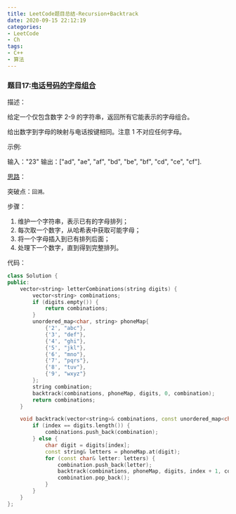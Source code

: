 ```yaml
---
title: LeetCode题目总结-Recursion+Backtrack
date: 2020-09-15 22:12:19
categories:
- LeetCode
- Ch
tags:
- C++
- 算法
---
```


### 题目17:[电话号码的字母组合](https://leetcode-cn.com/problems/letter-combinations-of-a-phone-number/)

描述：

给定一个仅包含数字 2-9 的字符串，返回所有它能表示的字母组合。

给出数字到字母的映射与电话按键相同。注意 1 不对应任何字母。

示例:

输入："23"
输出：["ad", "ae", "af", "bd", "be", "bf", "cd", "ce", "cf"].

<!--more-->

[思路](https://leetcode-cn.com/problems/letter-combinations-of-a-phone-number/solution/dian-hua-hao-ma-de-zi-mu-zu-he-by-leetcode-solutio/)：

突破点：`回溯。`

步骤：

1. 维护一个字符串，表示已有的字母排列；
2. 每次取一个数字，从哈希表中获取可能字母；
3. 将一个字母插入到已有排列后面；
4. 处理下一个数字，直到得到完整排列。

代码：

```c++
class Solution {
public:
    vector<string> letterCombinations(string digits) {
        vector<string> combinations;
        if (digits.empty()) {
            return combinations;
        }
        unordered_map<char, string> phoneMap{
            {'2', "abc"},
            {'3', "def"},
            {'4', "ghi"},
            {'5', "jkl"},
            {'6', "mno"},
            {'7', "pqrs"},
            {'8', "tuv"},
            {'9', "wxyz"}
        };
        string combination;
        backtrack(combinations, phoneMap, digits, 0, combination);
        return combinations;
    }

    void backtrack(vector<string>& combinations, const unordered_map<char, string>& phoneMap, const string& digits, int index, string& combination) {
        if (index == digits.length()) {
            combinations.push_back(combination);
        } else {
            char digit = digits[index];
            const string& letters = phoneMap.at(digit);
            for (const char& letter: letters) {
                combination.push_back(letter);
                backtrack(combinations, phoneMap, digits, index + 1, combination);
                combination.pop_back();
            }
        }
    }
};
```

